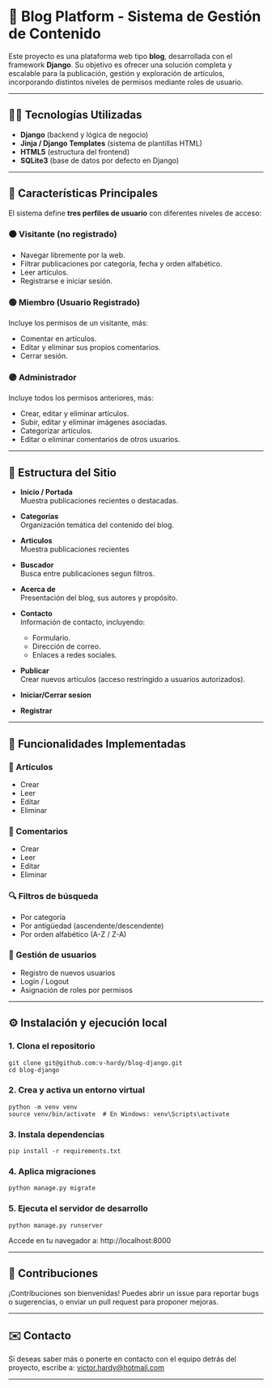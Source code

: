 # 📰 Blog Platform - Sistema de Gestión de Contenido

Este proyecto es una plataforma web tipo **blog**, desarrollada con el framework **Django**. Su objetivo es ofrecer una solución completa y escalable para la publicación, gestión y exploración de artículos, incorporando distintos niveles de permisos mediante roles de usuario.


---

## 🧑‍💻 Tecnologías Utilizadas

- **Django** (backend y lógica de negocio)
- **Jinja / Django Templates** (sistema de plantillas HTML)
- **HTML5** (estructura del frontend)
- **SQLite3** (base de datos por defecto en Django)


---

## 🎯 Características Principales

El sistema define **tres perfiles de usuario** con diferentes niveles de acceso:

### ⚫ Visitante (no registrado)
- Navegar libremente por la web.
- Filtrar publicaciones por categoría, fecha y orden alfabético.
- Leer artículos.
- Registrarse e iniciar sesión.

### 🟢 Miembro (Usuario Registrado)
Incluye los permisos de un visitante, más:
- Comentar en artículos.
- Editar y eliminar sus propios comentarios.
- Cerrar sesión.

### 🟣 Administrador
Incluye todos los permisos anteriores, más:
- Crear, editar y eliminar artículos.
- Subir, editar y eliminar imágenes asociadas.
- Categorizar artículos.
- Editar o eliminar comentarios de otros usuarios.


---

## 🧱 Estructura del Sitio

- **Inicio / Portada**  
  Muestra publicaciones recientes o destacadas.

- **Categorías**  
  Organización temática del contenido del blog.

- **Articulos**  
  Muestra publicaciones recientes

- **Buscador**  
  Busca entre publicaciones segun filtros.

- **Acerca de**  
  Presentación del blog, sus autores y propósito.

- **Contacto**  
  Información de contacto, incluyendo:
  - Formulario.
  - Dirección de correo.
  - Enlaces a redes sociales.

- **Publicar**  
  Crear nuevos artículos (acceso restringido a usuarios autorizados).

- **Iniciar/Cerrar sesion**  
  
- **Registrar**  
  

---

## 🔧 Funcionalidades Implementadas

### 📄 Artículos
- Crear
- Leer
- Editar
- Eliminar

### 💬 Comentarios
- Crear
- Leer
- Editar
- Eliminar

### 🔍 Filtros de búsqueda
- Por categoría
- Por antigüedad (ascendente/descendente)
- Por orden alfabético (A-Z / Z-A)

### 👤 Gestión de usuarios
- Registro de nuevos usuarios
- Login / Logout
- Asignación de roles por permisos


---

## ⚙️ Instalación y ejecución local

### 1. Clona el repositorio

```
git clone git@github.com:v-hardy/blog-django.git
cd blog-django
```

### 2. Crea y activa un entorno virtual

```
python -m venv venv
source venv/bin/activate  # En Windows: venv\Scripts\activate
```

### 3. Instala dependencias

```
pip install -r requirements.txt
```

### 4. Aplica migraciones

```
python manage.py migrate
```

### 5. Ejecuta el servidor de desarrollo

```
python manage.py runserver
```
Accede en tu navegador a: http://localhost:8000


---

## 🤝 Contribuciones

¡Contribuciones son bienvenidas!
Puedes abrir un issue para reportar bugs o sugerencias, o enviar un pull request para proponer mejoras.


---

## ✉️ Contacto

Si deseas saber más o ponerte en contacto con el equipo detrás del proyecto, escribe a: victor.hardy@hotmail.com


---